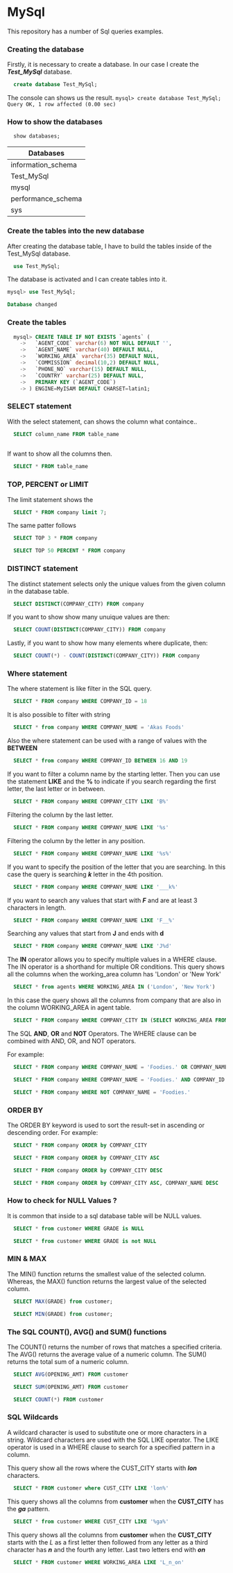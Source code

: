 # MySql

This repository has a number of Sql queries examples. 

### Creating the database

Firstly, it is necessary to create a database. In our case I create the ***Test_MySql*** database.

```sql
  create database Test_MySql;
```

The console can shows us the result.
``
mysql> create database Test_MySql;
Query OK, 1 row affected (0.00 sec)
``
### How to show the databases

```sql
  show databases;
```

|Databases|
|---------|
| information_schema |
| Test_MySql         |
| mysql              |
| performance_schema |
| sys  |


### Create the tables into the new database

After creating the database table, I have to build the tables inside of the Test_MySql database.

```sql
  use Test_MySql;
```
The database is activated and I can create tables into it.

```sql
mysql> use Test_MySql;

Database changed
```

### Create the tables


```sql
  mysql> CREATE TABLE IF NOT EXISTS `agents` (
    ->   `AGENT_CODE` varchar(6) NOT NULL DEFAULT '',
    ->   `AGENT_NAME` varchar(40) DEFAULT NULL,
    ->   `WORKING_AREA` varchar(35) DEFAULT NULL,
    ->   `COMMISSION` decimal(10,2) DEFAULT NULL,
    ->   `PHONE_NO` varchar(15) DEFAULT NULL,
    ->   `COUNTRY` varchar(25) DEFAULT NULL,
    ->   PRIMARY KEY (`AGENT_CODE`)
    -> ) ENGINE=MyISAM DEFAULT CHARSET=latin1;

```

### SELECT statement 

With the select statement, can shows the column what containce..

```sql
  SELECT column_name FROM table_name
  
```

If want to show all the columns then.

```sql
  SELECT * FROM table_name
```

### TOP, PERCENT or LIMIT 

The limit statement shows the

```sql
  SELECT * FROM company limit 7;
```
The same patter follows 

```sql
  SELECT TOP 3 * FROM company
```

```sql
  SELECT TOP 50 PERCENT * FROM company
```


### DISTINCT statement

The distinct statement selects only the unique values from the given column in the database table.

```sql
  SELECT DISTINCT(COMPANY_CITY) FROM company
```

If you want to show show many unuique values are then:

```sql
  SELECT COUNT(DISTINCT(COMPANY_CITY)) FROM company
```
Lastly, if you want to show how many elements where duplicate, then:

```sql
  SELECT COUNT(*) - COUNT(DISTINCT(COMPANY_CITY)) FROM company
```


### Where statement

The where statement is like filter in the SQL query. 

```sql
  SELECT * FROM company WHERE COMPANY_ID = 18
```

It is also possible to filter with string

```sql
  SELECT * from company WHERE COMPANY_NAME = 'Akas Foods'
```

Also the where statement can be used with a range of values with the **BETWEEN**

```sql
  SELECT * from company WHERE COMPANY_ID BETWEEN 16 AND 19
```

If you want to filter a column name by the starting letter. Then you can use the statement **LIKE** and the **%** to indicate if you search regarding the first letter, the last letter or in between. 

```sql
  SELECT * FROM company WHERE COMPANY_CITY LIKE 'B%'
```

Filtering the column by the last letter.

```sql
  SELECT * FROM company WHERE COMPANY_NAME LIKE '%s'
```

Filtering the column by the letter in any position. 

```sql
  SELECT * FROM company WHERE COMPANY_NAME LIKE '%s%'
```

If you want to specify the position of the letter that you are searching. In this case the query is searching ***k*** letter in the 4th position.

```sql
  SELECT * FROM company WHERE COMPANY_NAME LIKE '___k%'
```

If you want to search any values that start with ***F*** and are at least 3 characters in length.

```sql
  SELECT * FROM company WHERE COMPANY_NAME LIKE 'F__%'
```

Searching any values that start from **J** and ends with **d**

```sql
  SELECT * FROM company WHERE COMPANY_NAME LIKE 'J%d'
```

The **IN** operator allows you to specify multiple values in a WHERE clause. The IN operator is a shorthand for multiple OR conditions. This query shows all the columns when the working_area column has 'London' or 'New York' 

```sql
  SELECT * from agents WHERE WORKING_AREA IN ('London', 'New York') 
```

In this case the query shows all the columns from company that are also in the column WORKING_AREA in agent table.

```sql
  SELECT * FROM company WHERE COMPANY_CITY IN (SELECT WORKING_AREA FROM agents)
```

The SQL **AND**, **OR** and **NOT** Operators. The WHERE clause can be combined with AND, OR, and NOT operators.

For example:

```sql
  SELECT * FROM company WHERE COMPANY_NAME = 'Foodies.' OR COMPANY_NAME = 'Order All'
```

```sql
  SELECT * FROM company WHERE COMPANY_NAME = 'Foodies.' AND COMPANY_ID = 17
```

```sql
  SELECT * FROM company WHERE NOT COMPANY_NAME = 'Foodies.'
```

### ORDER BY

The ORDER BY keyword is used to sort the result-set in ascending or descending order. For example:

```sql
  SELECT * FROM company ORDER by COMPANY_CITY 
```

```sql
  SELECT * FROM company ORDER by COMPANY_CITY ASC
```

```sql
  SELECT * FROM company ORDER by COMPANY_CITY DESC
```

```sql
  SELECT * FROM company ORDER by COMPANY_CITY ASC, COMPANY_NAME DESC
```


### How to check for NULL Values ?

It is common that inside to a sql database table will be NULL values.

```sql
  SELECT * from customer WHERE GRADE is NULL
```

```sql
  SELECT * from customer WHERE GRADE is not NULL
```

### MIN & MAX 

The MIN() function returns the smallest value of the selected column. Whereas, the MAX() function returns the largest value of the selected column.

```sql
  SELECT MAX(GRADE) from customer; 
```

```sql
  SELECT MIN(GRADE) from customer; 
```

### The SQL COUNT(), AVG() and SUM() functions

The COUNT() returns the number of rows that matches a specified criteria. The AVG() returns the average value of a numeric column. The SUM() returns the total sum of a numeric column. 

```sql
  SELECT AVG(OPENING_AMT) FROM customer
```

```sql
  SELECT SUM(OPENING_AMT) FROM customer
```

```sql
  SELECT COUNT(*) FROM customer
```

### SQL Wildcards

A wildcard character is used to substitute one or more characters in a string. Wildcard characters are used with the SQL LIKE operator. The LIKE operator is used in a WHERE clause to search for a specified pattern in a column.

This query show all the rows where the CUST_CITY starts with ***lon*** characters.

```sql
  SELECT * FROM customer where CUST_CITY LIKE 'lon%'
```

This query shows all the columns from **customer** when the **CUST_CITY** has the ***ga*** pattern.

```sql
  SELECT * from customer WHERE CUST_CITY LIKE '%ga%'
```

This query shows all the columns from **customer** when the **CUST_CITY** starts with the *L* as a first letter then followed from any letter as a third character has ***n*** and the fourth any letter. Last two letters end with ***on***

```sql
  SELECT * FROM customer WHERE WORKING_AREA LIKE 'L_n_on'
```




